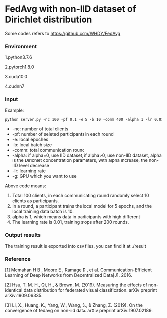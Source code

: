 # FedAvg with non-IID dataset of Dirichlet distribution

Some codes refers to https://github.com/WHDY/FedAvg

### Environment

1.python3.7.6

2.pytorch1.8.0

3.cuda10.0

4.cudnn7


### Input

Example:
```asp
python server.py -nc 100 -pf 0.1 -e 5 -b 10 -comm 400 -alpha 1 -lr 0.01  -g 0
```

- -nc: number of total clients
- -pf: number of seleted participants in each round
- -e: local epoches
- -b: local batch size
- -comm: total communication round
- -alpha: if alpha=0, use IID dataset, if alpha>0, use non-IID dataset, alpha is the Dirichlet concentration parameters, with alpha increase, the non-IID level decrease
- -lr: learning rate
- -g: GPU which you want to use


Above code means: 
1. Total 100 clients, in each communicating round randomly select 10 clients as participants. 
2. In a round, a participant trains the local model for 5 epochs, and the local training data batch is 10. 
3. alpha is 1, which means data in participants with high different
4. The learning rate is 0.01, training stops after 200 rounds.

### Output results

The training result is exported into csv files, you can find it at ./result

### Reference

[1] Mcmahan H B , Moore E , Ramage D , et al. Communication-Efficient Learning of Deep Networks from Decentralized Data[J]. 2016.

[2] Hsu, T. M. H., Qi, H., & Brown, M. (2019). Measuring the effects of non-identical data distribution for federated visual classification. arXiv preprint arXiv:1909.06335.

[3]  Li, X., Huang, K., Yang, W., Wang, S., \& Zhang, Z. (2019). On the convergence of fedavg on non-iid data. arXiv preprint arXiv:1907.02189.
